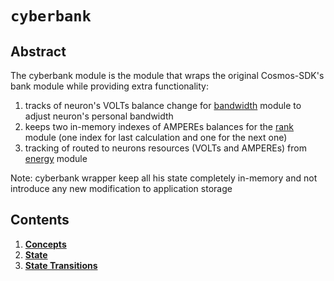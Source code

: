 # `cyberbank`

## Abstract

The cyberbank module is the module that wraps the original Cosmos-SDK's bank module while providing extra functionality:
1. tracks of neuron's VOLTs balance change for [bandwidth](../../bandwidth/spec/README.md) module to adjust neuron's personal bandwidth
2. keeps two in-memory indexes of AMPEREs balances for the [rank](../../rank/spec/README.md) module (one index for last calculation and one for the next one)
3. tracking of routed to neurons resources (VOLTs and AMPEREs) from [energy](../../energy/spec/README.md) module

Note: cyberbank wrapper keep all his state completely in-memory and not introduce any new modification to application storage  
  

## Contents

1. **[Concepts](00_concepts.md)**
3. **[State](02_state.md)**
4. **[State Transitions](03_state_transitions.md)**